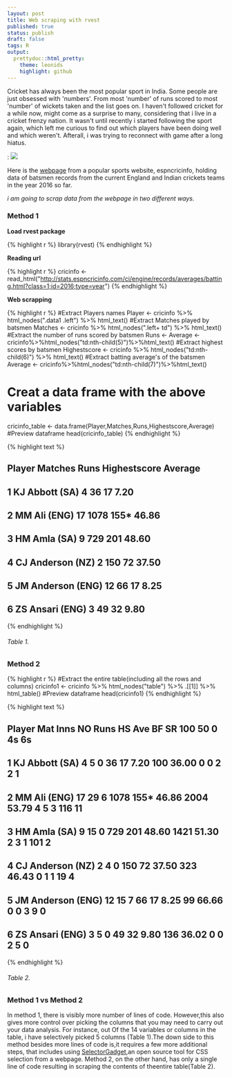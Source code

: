 ```yaml
---
layout: post
title: Web scraping with rvest
published: true
status: publish
draft: false
tags: R 
output:
  prettydoc::html_pretty:
    theme: leonids
    highlight: github
---
```

 
 
Cricket has always been the most popular sport in India. Some people are just obsessed with 'numbers'. From most 'number' of runs scored to most 'number' of wickets taken and the list goes on. I haven't followed cricket for a while now, might come as a surprise to many, considering that i live in a cricket frenzy nation. It wasn't until recently i started following the sport again, which left me curious to find out which players have been doing well and which weren't. Afterall, i was trying to reconnect with game after a long hiatus.
 
: ![](http://www.espncricinfo.com/db/PICTURES/CMS/246000/246097.jpg)
 
Here is the [webpage](http://stats.espncricinfo.com/ci/engine/records/averages/batting.html?class=1;id=2016;type=year) from a popular sports website, espncricinfo, holding data of batsmen records from the current England and Indian crickets teams in the year 2016 so far.
 
*i am going to scrap data from the webpage in two different ways.*
 
 
### Method 1
 
__Load rvest package__

{% highlight r %}
library(rvest)
{% endhighlight %}
 
__Reading url__

{% highlight r %}
cricinfo <- read_html("http://stats.espncricinfo.com/ci/engine/records/averages/batting.html?class=1;id=2016;type=year")
{% endhighlight %}
 
__Web scrapping__

{% highlight r %}
#Extract Players names
Player <- cricinfo %>% html_nodes(".data1 .left") %>% html_text()
#Extract Matches played by batsmen
Matches <- cricinfo %>% html_nodes(".left+ td") %>% html_text()
#Extract the number of runs scored by batsmen
Runs <- Average <- cricinfo%>%html_nodes("td:nth-child(5)")%>%html_text()
#Extract highest scores by batsmen
Highestscore <- cricinfo %>% html_nodes("td:nth-child(6)") %>% html_text()
#Extract batting average's of the batsmen
Average <- cricinfo%>%html_nodes("td:nth-child(7)")%>%html_text()
# Creat a data frame with the above variables
cricinfo_table <- data.frame(Player,Matches,Runs,Highestscore,Average)
#Preview dataframe
head(cricinfo_table) 
{% endhighlight %}



{% highlight text %}
##              Player Matches Runs Highestscore Average
## 1    KJ Abbott (SA)       4   36           17    7.20
## 2      MM Ali (ENG)      17 1078         155*   46.86
## 3      HM Amla (SA)       9  729          201   48.60
## 4  CJ Anderson (NZ)       2  150           72   37.50
## 5 JM Anderson (ENG)      12   66           17    8.25
## 6   ZS Ansari (ENG)       3   49           32    9.80
{% endhighlight %}
###### Table 1.
 
### Method 2
 

{% highlight r %}
#Extract the entire table(including all the rows and columns)
cricinfo1 <- cricinfo %>% html_nodes("table") %>% .[[1]] %>% html_table()
#Preview dataframe
head(cricinfo1)
{% endhighlight %}



{% highlight text %}
##              Player Mat Inns NO Runs   HS   Ave   BF    SR 100 50 0  4s 6s
## 1    KJ Abbott (SA)   4    5  0   36   17  7.20  100 36.00   0  0 2   2  1
## 2      MM Ali (ENG)  17   29  6 1078 155* 46.86 2004 53.79   4  5 3 116 11
## 3      HM Amla (SA)   9   15  0  729  201 48.60 1421 51.30   2  3 1 101  2
## 4  CJ Anderson (NZ)   2    4  0  150   72 37.50  323 46.43   0  1 1  19  4
## 5 JM Anderson (ENG)  12   15  7   66   17  8.25   99 66.66   0  0 3   9  0
## 6   ZS Ansari (ENG)   3    5  0   49   32  9.80  136 36.02   0  0 2   5  0
{% endhighlight %}
###### Table 2.
 
### Method 1 vs Method 2
 
In method 1, there is visibly more number of lines of code. However,this also gives more control over picking the columns that you may need to carry out your data analysis. For instance, out Of the 14 variables or columns in the table, i have selectively picked 5 columns (Table 1).The down side to this method besides more lines of code is,it requires a few more additional steps, that includes using [SelectorGadget](http://selectorgadget.com/),an open source tool for CSS selection from a webpage. Method 2, on the other hand, has only a single line of code resulting in scraping the contents of theentire table(Table 2).
